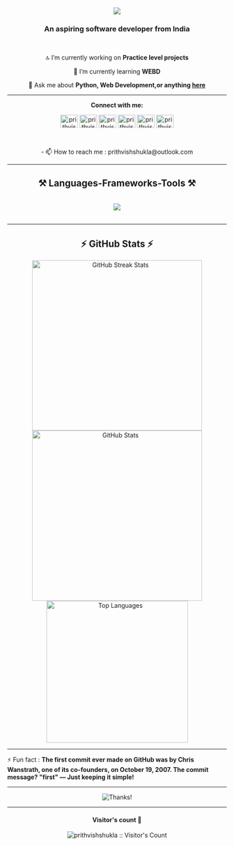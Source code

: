 <h1 align="center">
  <img
    src="https://readme-typing-svg.herokuapp.com/?font=Righteous&size=35&center=true&vCenter=true&width=500&height=70&duration=4000&lines=Hi+There!+👋;+I'm+Prithvish+Raj+Shukla!+🫡;" />
</h1>
<h3 align="center">An aspiring software developer from India</h3>

<br />

<div align="center">

  🔝 I’m currently working on **Practice level projects**

  🌱 I’m currently learning **WEBD**

  💬 Ask me about **Python, Web Development,or anything
  [here](https://github.com/prithvishshukla/prithvishshukla/issues)**
  <br />
</div>
<hr />
<div <h3 align="center"><b>Connect with me:</b></h3>

  <br />

  <p align="center">
    <a href="https://twitter.com/prithvishshukla" target="blank"><img align="center"
        src="https://raw.githubusercontent.com/rahuldkjain/github-profile-readme-generator/master/src/images/icons/Social/twitter.svg"
        alt="prithvishshukla" height="30" width="40" /></a>
    <a href="https://linkedin.com/in/prithvishshukla" target="blank"><img align="center"
        src="https://raw.githubusercontent.com/rahuldkjain/github-profile-readme-generator/master/src/images/icons/Social/linked-in-alt.svg"
        alt="prithvishshukla" height="30" width="40" /></a>
    <a href="https://instagram.com/prithvishshukla" target="blank"><img align="center"
        src="https://raw.githubusercontent.com/rahuldkjain/github-profile-readme-generator/master/src/images/icons/Social/instagram.svg"
        alt="prithvishshukla" height="30" width="40" /></a>
    <a href="https://www.hackerrank.com/prithvishxshukla" target="blank"><img align="center"
        src="https://raw.githubusercontent.com/rahuldkjain/github-profile-readme-generator/master/src/images/icons/Social/hackerrank.svg"
        alt="prithvishxshukla" height="30" width="40" /></a>
    <a href="https://www.leetcode.com/prithvishshukla" target="blank"><img align="center"
        src="https://raw.githubusercontent.com/rahuldkjain/github-profile-readme-generator/master/src/images/icons/Social/leet-code.svg"
        alt="prithvishshukla" height="30" width="40" /></a>
    <a href="https://auth.geeksforgeeks.org/user/prithvishshukla" target="blank"><img align="center"
        src="https://raw.githubusercontent.com/rahuldkjain/github-profile-readme-generator/master/src/images/icons/Social/geeks-for-geeks.svg"
        alt="prithvishx5qr" height="30" width="40" /></a>
  </p>

</div>
<br />

<p align="center">
  - 📫 How to reach me : prithvishshukla@outlook.com
</p>

<hr />

<h2 align="center">⚒️ Languages-Frameworks-Tools ⚒️</h2>
<br />
<div align="center">
  <img src="https://skillicons.dev/icons?i=vscode,github,c,cpp,python,html,css,git,javascript" />
</div>

<br />
<hr />


<h2 align="center">⚡ GitHub Stats ⚡</h2>
<div align="center">
  <img width=390
    src="https://github-readme-streak-stats.herokuapp.com/?user=prithvishshukla&theme=react&border_radius=10"
    alt="GitHub Streak Stats" />
  <img width=390
    src="https://github-readme-stats.vercel.app/api?username=prithvishshukla&show_icons=true&theme=react&rank_icon=github&border_radius=10"
    alt="GitHub Stats" />
  <br />
  <img width=325
    src="https://github-readme-stats.vercel.app/api/top-langs/?username=prithvishshukla&hide=HTML&langs_count=8&layout=compact&theme=react&border_radius=10&size_weight=0.5&count_weight=0.5"
    alt="Top Languages" />
</div>

<hr />

⚡ Fun fact : **The first commit ever made on GitHub was by Chris Wanstrath, one of its co-founders, on October 19, 2007.
The commit message? "first" — Just keeping it simple!**
<hr />
<p align="center">
  <img src="https://media.giphy.com/media/3og0IFip0zn2loy5l6/giphy.gif" alt="Thanks!">
</p>

<hr />
<h4 align="center">Visitor's count 👀</h4>

<p align="center">
  <img src="https://profile-counter.glitch.me/{prithvishshukla}/count.svg" alt="prithvishshukla :: Visitor's Count" />
</p>
